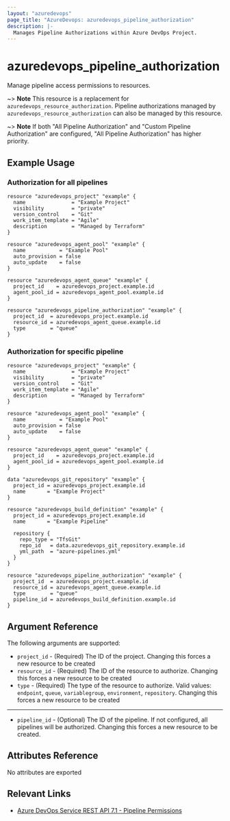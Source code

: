 ```yaml
---
layout: "azuredevops"
page_title: "AzureDevops: azuredevops_pipeline_authorization"
description: |-
  Manages Pipeline Authorizations within Azure DevOps Project.
---
```


# azuredevops_pipeline_authorization

Manage pipeline access permissions to resources.

~> **Note** This resource is a replacement for `azuredevops_resource_authorization`.  Pipeline authorizations managed by `azuredevops_resource_authorization` can also be managed by this resource.

~> **Note** If both "All Pipeline Authorization" and "Custom Pipeline Authorization" are configured, "All Pipeline Authorization" has higher priority.


## Example Usage 

### Authorization for all pipelines

```hcl
resource "azuredevops_project" "example" {
  name               = "Example Project"
  visibility         = "private"
  version_control    = "Git"
  work_item_template = "Agile"
  description        = "Managed by Terraform"
}

resource "azuredevops_agent_pool" "example" {
  name           = "Example Pool"
  auto_provision = false
  auto_update    = false
}

resource "azuredevops_agent_queue" "example" {
  project_id    = azuredevops_project.example.id
  agent_pool_id = azuredevops_agent_pool.example.id
}

resource "azuredevops_pipeline_authorization" "example" {
  project_id  = azuredevops_project.example.id
  resource_id = azuredevops_agent_queue.example.id
  type        = "queue"
}
```

### Authorization for specific pipeline

```hcl
resource "azuredevops_project" "example" {
  name               = "Example Project"
  visibility         = "private"
  version_control    = "Git"
  work_item_template = "Agile"
  description        = "Managed by Terraform"
}

resource "azuredevops_agent_pool" "example" {
  name           = "Example Pool"
  auto_provision = false
  auto_update    = false
}

resource "azuredevops_agent_queue" "example" {
  project_id    = azuredevops_project.example.id
  agent_pool_id = azuredevops_agent_pool.example.id
}

data "azuredevops_git_repository" "example" {
  project_id = azuredevops_project.example.id
  name       = "Example Project"
}

resource "azuredevops_build_definition" "example" {
  project_id = azuredevops_project.example.id
  name       = "Example Pipeline"

  repository {
    repo_type = "TfsGit"
    repo_id   = data.azuredevops_git_repository.example.id
    yml_path  = "azure-pipelines.yml"
  }
}

resource "azuredevops_pipeline_authorization" "example" {
  project_id  = azuredevops_project.example.id
  resource_id = azuredevops_agent_queue.example.id
  type        = "queue"
  pipeline_id = azuredevops_build_definition.example.id
}
```

## Argument Reference

The following arguments are supported:

- `project_id` - (Required) The  ID of the project. Changing this forces a new resource to be created 
- `resource_id` - (Required) The ID of the resource to authorize. Changing this forces a new resource to be created
- `type` - (Required) The type of the resource to authorize. Valid values: `endpoint`, `queue`, `variablegroup`, `environment`, `repository`. Changing this forces a new resource to be created

---
- `pipeline_id` - (Optional) The ID of the pipeline. If not configured, all pipelines will be authorized. Changing this forces a new resource to be created.


## Attributes Reference

No attributes are exported

## Relevant Links

- [Azure DevOps Service REST API 7.1 - Pipeline Permissions](https://learn.microsoft.com/en-us/rest/api/azure/devops/approvalsandchecks/pipeline-permissions?view=azure-devops-rest-7.1)
